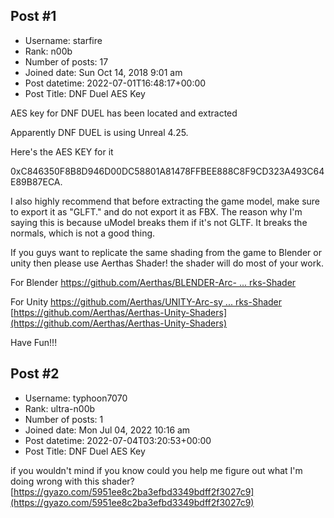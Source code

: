## Post #1
- Username: starfire
- Rank: n00b
- Number of posts: 17
- Joined date: Sun Oct 14, 2018 9:01 am
- Post datetime: 2022-07-01T16:48:17+00:00
- Post Title: DNF Duel AES Key

AES key for DNF DUEL has been located and extracted

Apparently DNF DUEL is using Unreal 4.25.

Here's the AES KEY for it 

0xC846350F8B8D946D00DC58801A81478FFBEE888C8F9CD323A493C64E89B87ECA.

I also highly recommend that before extracting the game model, make sure to export it as "GLFT."
and do not export it as FBX. The reason why I'm saying this is because uModel breaks them if it's not GLTF.
It breaks the normals, which is not a good thing.

If you guys want to replicate the same shading from the game to Blender or unity then please use Aerthas Shader! 
the shader will do most of your work.

For Blender
[https://github.com/Aerthas/BLENDER-Arc- ... rks-Shader](https://github.com/Aerthas/BLENDER-Arc-System-Works-Shader)

For Unity
[https://github.com/Aerthas/UNITY-Arc-sy ... rks-Shader](https://github.com/Aerthas/UNITY-Arc-system-Works-Shader)
[https://github.com/Aerthas/Aerthas-Unity-Shaders](https://github.com/Aerthas/Aerthas-Unity-Shaders)

Have Fun!!!
## Post #2
- Username: typhoon7070
- Rank: ultra-n00b
- Number of posts: 1
- Joined date: Mon Jul 04, 2022 10:16 am
- Post datetime: 2022-07-04T03:20:53+00:00
- Post Title: DNF Duel AES Key

if you wouldn't mind if you know could you help me figure out what I'm doing wrong with this shader? [https://gyazo.com/5951ee8c2ba3efbd3349bdff2f3027c9](https://gyazo.com/5951ee8c2ba3efbd3349bdff2f3027c9)
